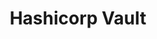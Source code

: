 ---
title: Hashicorp Vault
menu:
  sidebar:
    name: Hashicorp Vault
    identifier: hashivault
    parent: tech
    weight: 10
---